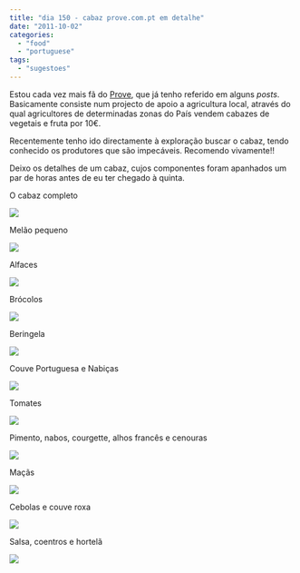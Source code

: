 ```yaml
---
title: "dia 150 - cabaz prove.com.pt em detalhe"
date: "2011-10-02"
categories: 
  - "food"
  - "portuguese"
tags: 
  - "sugestoes"
---
```


Estou cada vez mais fã do [Prove](http://www.prove.com.pt/projecto), que já tenho referido em alguns _posts_. Basicamente consiste num projecto de apoio a agricultura local, através do qual agricultores de determinadas zonas do País vendem cabazes de vegetais e fruta por 10€.  
  
Recentemente tenho ido directamente à exploração buscar o cabaz, tendo conhecido os produtores que são impecáveis. Recomendo vivamente!!  
  
Deixo os detalhes de um cabaz, cujos componentes foram apanhados um par de horas antes de eu ter chegado à quinta.  
  

O cabaz completo

[![](images/DSC_1675.jpg)](http://2.bp.blogspot.com/-zbe_i7wSpgY/Toi_giTOUUI/AAAAAAAAEXk/sJxVFP11XfM/s1600/DSC_1675.jpg)

Melão pequeno

[![](images/DSC_1678.jpg)](http://3.bp.blogspot.com/-ULok6woE8ks/Toi_hHWesSI/AAAAAAAAEXo/GeE6F1CmlS4/s1600/DSC_1678.jpg)

  

Alfaces

[![](images/DSC_1679.jpg)](http://1.bp.blogspot.com/-e-gdw14Aky4/Toi_hY_8ElI/AAAAAAAAEXs/2CwILjZapGM/s1600/DSC_1679.jpg)

  

Brócolos

[![](images/DSC_1680.jpg)](http://1.bp.blogspot.com/-eeWl0Wubb-4/Toi_h3AA6HI/AAAAAAAAEXw/870MK-rWOp4/s1600/DSC_1680.jpg)

  

Beringela

[![](images/DSC_1681.jpg)](http://1.bp.blogspot.com/-XB4QfEdSpBo/Toi_iaf0z9I/AAAAAAAAEX0/-glnYDrdkMQ/s1600/DSC_1681.jpg)

  

Couve Portuguesa e Nabiças 

[![](images/DSC_1682.jpg)](http://3.bp.blogspot.com/-rmm4gJyzv4o/Toi_i2LleTI/AAAAAAAAEX4/Sq96DJ_abJo/s1600/DSC_1682.jpg)

  

Tomates 

[![](images/DSC_1683.jpg)](http://2.bp.blogspot.com/-RWw2wKRtuTk/Toi_jCpc3JI/AAAAAAAAEX8/cNMxf6Wg-Tk/s1600/DSC_1683.jpg)

  

Pimento, nabos, courgette, alhos francês e cenouras 

[![](images/DSC_1685.jpg)](http://3.bp.blogspot.com/-jSsRMLqMAOc/Toi_jq5GktI/AAAAAAAAEYA/spoIkAQnqLs/s1600/DSC_1685.jpg)

  

Maçãs 

[![](images/DSC_1686.jpg)](http://2.bp.blogspot.com/-N1zRnWw-B8U/Toi_jwGwWpI/AAAAAAAAEYE/9XiBEoqb4u4/s1600/DSC_1686.jpg)

  

Cebolas e couve roxa

[![](images/DSC_1687.jpg)](http://3.bp.blogspot.com/-z2mf4OX-8RA/Toi_kL2uXCI/AAAAAAAAEYI/FSHGj3l3c7k/s1600/DSC_1687.jpg)

  

Salsa, coentros e hortelã 

[![](images/DSC_1688.jpg)](http://1.bp.blogspot.com/-ypVO5YwxocU/Toi_kmnfxpI/AAAAAAAAEYM/KvYGsIFfvZM/s1600/DSC_1688.jpg)
